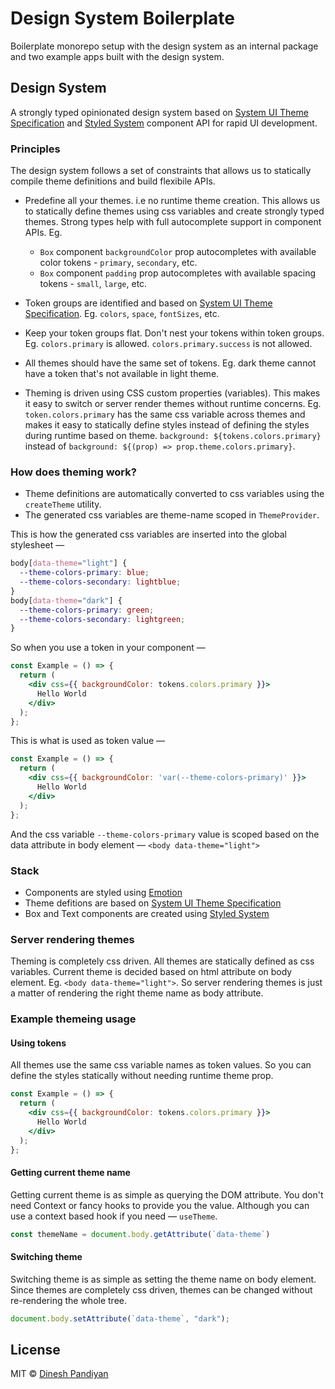 # Design System Boilerplate

Boilerplate monorepo setup with the design system as an internal package and two example apps built with the design system.

## Design System

A strongly typed opinionated design system based on [System UI Theme Specification](https://system-ui.com/theme/) and [Styled System](https://styled-system.com/) component API for rapid UI development.

### Principles

The design system follows a set of constraints that allows us to statically compile theme definitions and build flexibile APIs.

- Predefine all your themes. i.e no runtime theme creation. This allows us to statically define themes using css variables and create strongly typed themes. Strong types help with full autocomplete support in component APIs. Eg. 
  - `Box` component `backgroundColor` prop autocompletes with available color tokens - `primary`, `secondary`, etc.
  - `Box` component `padding` prop autocompletes with available spacing tokens - `small`, `large`, etc.

- Token groups are identified and based on [System UI Theme Specification](https://system-ui.com/theme/). Eg. `colors`, `space`, `fontSizes`, etc.

- Keep your token groups flat. Don't nest your tokens within token groups. Eg. `colors.primary` is allowed. `colors.primary.success` is not allowed.

- All themes should have the same set of tokens. Eg. dark theme cannot have a token that's not available in light theme.

- Theming is driven using CSS custom properties (variables). This makes it easy to switch or server render themes without runtime concerns. Eg. `token.colors.primary` has the same css variable across themes and makes it easy to statically define styles instead of defining the styles during runtime based on theme. `background: ${tokens.colors.primary}` instead of `background: ${(prop) => prop.theme.colors.primary}`.

### How does theming work?

- Theme definitions are automatically converted to css variables using the `createTheme` utility.
- The generated css variables are theme-name scoped in `ThemeProvider`.

This is how the generated css variables are inserted into the global stylesheet —

```css
body[data-theme="light"] {
  --theme-colors-primary: blue;
  --theme-colors-secondary: lightblue;
}
body[data-theme="dark"] {
  --theme-colors-primary: green;
  --theme-colors-secondary: lightgreen;
}
```

So when you use a token in your component —

```jsx
const Example = () => {
  return (
    <div css={{ backgroundColor: tokens.colors.primary }}>
      Hello World
    </div>
  );
};
```

This is what is used as token value —

```jsx
const Example = () => {
  return (
    <div css={{ backgroundColor: 'var(--theme-colors-primary)' }}>
      Hello World
    </div>
  );
};
```

And the css variable `--theme-colors-primary` value is scoped based on the data attribute in body element — `<body data-theme="light">`

### Stack

- Components are styled using [Emotion](https://emotion.sh/docs/introduction)
- Theme defitions are based on [System UI Theme Specification](https://system-ui.com/theme/)
- Box and Text components are created using [Styled System](https://styled-system.com/)

### Server rendering themes

Theming is completely css driven. All themes are statically defined as css variables. Current theme is decided based on html attribute on body element. Eg. `<body data-theme="light">`. So server rendering themes is just a matter of rendering the right theme name as body attribute.

### Example themeing usage

#### Using tokens

All themes use the same css variable names as token values. So you can define the styles statically without needing runtime theme prop.

```jsx
const Example = () => {
  return (
    <div css={{ backgroundColor: tokens.colors.primary }}>
      Hello World
    </div>
  );
};
```

#### Getting current theme name

Getting current theme is as simple as querying the DOM attribute. You don't need Context or fancy hooks to provide you the value. Although you can use a context based hook if you need — `useTheme`.

```js
const themeName = document.body.getAttribute(`data-theme`)
```

#### Switching theme

Switching theme is as simple as setting the theme name on body element. Since themes are completely css driven, themes can be changed without re-rendering the whole tree.

```js
document.body.setAttribute(`data-theme`, "dark");
```

## License

MIT © [Dinesh Pandiyan](https://github.com/flexdinesh)
